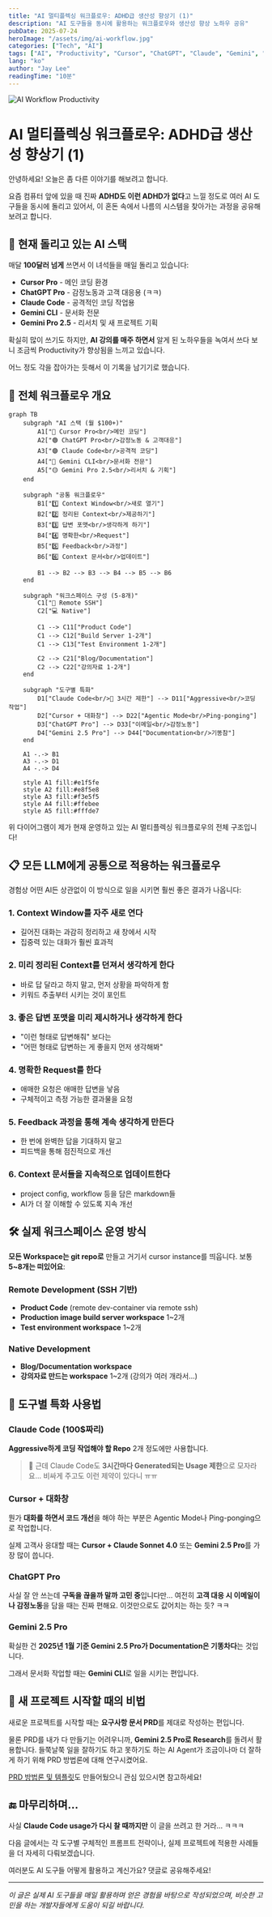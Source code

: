 ```yaml
---
title: "AI 멀티플렉싱 워크플로우: ADHD급 생산성 향상기 (1)"
description: "AI 도구들을 동시에 활용하는 워크플로우와 생산성 향상 노하우 공유"
pubDate: 2025-07-24
heroImage: "/assets/img/ai-workflow.jpg"
categories: ["Tech", "AI"]
tags: ["AI", "Productivity", "Cursor", "ChatGPT", "Claude", "Gemini", "Workflow"]
lang: "ko"
author: "Jay Lee"
readingTime: "10분"
---
```


![AI Workflow Productivity](/assets/img/ai-workflow.jpg)

# AI 멀티플렉싱 워크플로우: ADHD급 생산성 향상기 (1)

안녕하세요! 오늘은 좀 다른 이야기를 해보려고 합니다. 

요즘 컴퓨터 앞에 있을 때 진짜 **ADHD도 이런 ADHD가 없다**고 느낄 정도로 여러 AI 도구들을 동시에 돌리고 있어서, 이 혼돈 속에서 나름의 시스템을 찾아가는 과정을 공유해보려고 합니다.

## 🤖 현재 돌리고 있는 AI 스택

매달 **100달러 넘게** 쓰면서 이 녀석들을 매일 돌리고 있습니다:

- **Cursor Pro** - 메인 코딩 환경
- **ChatGPT Pro** - 감정노동과 고객 대응용 (ㅋㅋ)
- **Claude Code** - 공격적인 코딩 작업용
- **Gemini CLI** - 문서화 전문
- **Gemini Pro 2.5** - 리서치 및 새 프로젝트 기획

확실히 많이 쓰기도 하지만, **AI 강의를 매주 하면서** 알게 된 노하우들을 녹여서 쓰다 보니 조금씩 Productivity가 향상됨을 느끼고 있습니다. 

어느 정도 각을 잡아가는 듯해서 이 기록을 남기기로 했습니다.

## 🎯 전체 워크플로우 개요

```mermaid
graph TB
    subgraph "AI 스택 (월 $100+)"
        A1["🔵 Cursor Pro<br/>메인 코딩"]
        A2["🟢 ChatGPT Pro<br/>감정노동 & 고객대응"]
        A3["🟣 Claude Code<br/>공격적 코딩"]
        A4["🔴 Gemini CLI<br/>문서화 전문"]
        A5["🟡 Gemini Pro 2.5<br/>리서치 & 기획"]
    end
    
    subgraph "공통 워크플로우"
        B1["1️⃣ Context Window<br/>새로 열기"]
        B2["2️⃣ 정리된 Context<br/>제공하기"]
        B3["3️⃣ 답변 포맷<br/>생각하게 하기"]
        B4["4️⃣ 명확한<br/>Request"]
        B5["5️⃣ Feedback<br/>과정"]
        B6["6️⃣ Context 문서<br/>업데이트"]
        
        B1 --> B2 --> B3 --> B4 --> B5 --> B6
    end
    
    subgraph "워크스페이스 구성 (5-8개)"
        C1["📡 Remote SSH"]
        C2["💻 Native"]
        
        C1 --> C11["Product Code"]
        C1 --> C12["Build Server 1-2개"]
        C1 --> C13["Test Environment 1-2개"]
        
        C2 --> C21["Blog/Documentation"]
        C2 --> C22["강의자료 1-2개"]
    end
    
    subgraph "도구별 특화"
        D1["Claude Code<br/>💸 3시간 제한"] --> D11["Aggressive<br/>코딩 작업"]
        D2["Cursor + 대화창"] --> D22["Agentic Mode<br/>Ping-ponging"]
        D3["ChatGPT Pro"] --> D33["이메일<br/>감정노동"]
        D4["Gemini 2.5 Pro"] --> D44["Documentation<br/>기똥참"]
    end
    
    A1 -.-> B1
    A3 -.-> D1
    A4 -.-> D4
    
    style A1 fill:#e1f5fe
    style A2 fill:#e8f5e8
    style A3 fill:#f3e5f5
    style A4 fill:#ffebee
    style A5 fill:#fffde7
```

위 다이어그램이 제가 현재 운영하고 있는 AI 멀티플렉싱 워크플로우의 전체 구조입니다!

## 📋 모든 LLM에게 공통으로 적용하는 워크플로우

경험상 어떤 AI든 상관없이 이 방식으로 일을 시키면 훨씬 좋은 결과가 나옵니다:

### 1. Context Window를 자주 새로 연다
- 길어진 대화는 과감히 정리하고 새 창에서 시작
- 집중력 있는 대화가 훨씬 효과적

### 2. 미리 정리된 Context를 던져서 생각하게 한다
- 바로 답 달라고 하지 말고, 먼저 상황을 파악하게 함
- 키워드 추출부터 시키는 것이 포인트

### 3. 좋은 답변 포맷을 미리 제시하거나 생각하게 한다
- "이런 형태로 답변해줘" 보다는
- "어떤 형태로 답변하는 게 좋을지 먼저 생각해봐"

### 4. 명확한 Request를 한다
- 애매한 요청은 애매한 답변을 낳음
- 구체적이고 측정 가능한 결과물을 요청

### 5. Feedback 과정을 통해 계속 생각하게 만든다
- 한 번에 완벽한 답을 기대하지 말고
- 피드백을 통해 점진적으로 개선

### 6. Context 문서들을 지속적으로 업데이트한다
- project config, workflow 등을 담은 markdown들
- AI가 더 잘 이해할 수 있도록 지속 개선

## 🛠️ 실제 워크스페이스 운영 방식

**모든 Workspace는 git repo로** 만들고 거기서 cursor instance를 띄웁니다. 보통 **5~8개는 떠있어요**:

### Remote Development (SSH 기반)
- **Product Code** (remote dev-container via remote ssh)
- **Production image build server workspace** 1~2개
- **Test environment workspace** 1~2개

### Native Development
- **Blog/Documentation workspace** 
- **강의자료 만드는 workspace** 1~2개 (강의가 여러 개라서...)

## 🎯 도구별 특화 사용법

### Claude Code (100$짜리)
**Aggressive하게 코딩 작업해야 할 Repo** 2개 정도에만 사용합니다. 

> 💸 근데 Claude Code도 **3시간마다 Generated되는 Usage 제한**으로 모자라요... 비싸게 주고도 이런 제약이 있다니 ㅠㅠ

### Cursor + 대화창
뭔가 **대화를 하면서 코드 개선**을 해야 하는 부분은 Agentic Mode나 Ping-ponging으로 작업합니다.

실제 고객사 응대할 때는 **Cursor + Claude Sonnet 4.0** 또는 **Gemini 2.5 Pro**를 가장 많이 씁니다.

### ChatGPT Pro
사실 잘 안 쓰는데 **구독을 끊을까 말까 고민 중**입니다만... 여전히 **고객 대응 시 이메일이나 감정노동**을 담을 때는 진짜 편해요. 이것만으로도 값어치는 하는 듯? ㅋㅋ

### Gemini 2.5 Pro
확실한 건 **2025년 1월 기준 Gemini 2.5 Pro가 Documentation은 기똥차다**는 것입니다.

그래서 문서화 작업할 때는 **Gemini CLI**로 일을 시키는 편입니다.

## 📝 새 프로젝트 시작할 때의 비법

새로운 프로젝트를 시작할 때는 **요구사항 문서 PRD**를 제대로 작성하는 편입니다.

물론 PRD를 내가 다 만들기는 어려우니까, **Gemini 2.5 Pro로 Research**를 돌려서 활용합니다. 들쭉날쭉 일을 잘하기도 하고 못하기도 하는 AI Agent가 조금이나마 더 잘하게 하기 위해 PRD 방법론에 대해 연구시켰어요.

[PRD 방법론 및 템플릿](https://www.notion.so/PRD-22c248114595800487e7efbdb115a8a7?pvs=21)도 만들어뒀으니 관심 있으시면 참고하세요!

## 🔚 마무리하며...

사실 **Claude Code usage가 다시 찰 때까지만** 이 글을 쓰려고 한 거라... ㅋㅋㅋ

다음 글에서는 각 도구별 구체적인 프롬프트 전략이나, 실제 프로젝트에 적용한 사례들을 더 자세히 다뤄보겠습니다.

여러분도 AI 도구들 어떻게 활용하고 계신가요? 댓글로 공유해주세요!

---

*이 글은 실제 AI 도구들을 매일 활용하며 얻은 경험을 바탕으로 작성되었으며, 비슷한 고민을 하는 개발자들에게 도움이 되길 바랍니다.* 